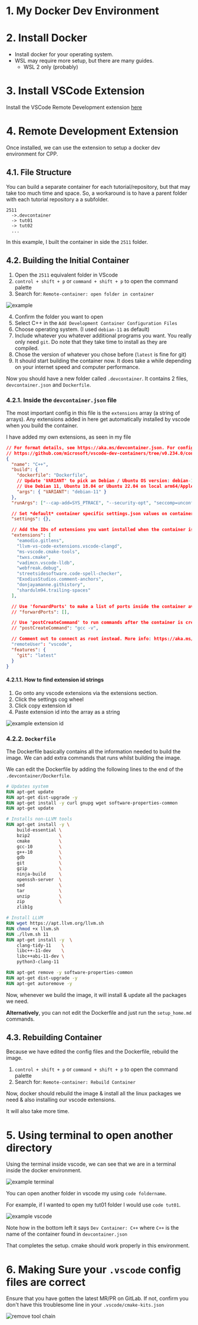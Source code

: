 # 1. My Docker Dev Environment

# 2. Install Docker

- Install docker for your operating system.
- WSL may require more setup, but there are many guides.
  - WSL 2 only (probably)

# 3. Install VSCode Extension

Install the VSCode Remote Development extension [here](https://marketplace.visualstudio.com/items?itemName=ms-vscode-remote.remote-containers)

# 4. Remote Development Extension

Once installed, we can use the extension to setup a docker dev environment for CPP.

## 4.1. File Structure

You can build a separate container for each tutorial/repository, but that may take too much time and space. So, a workaround is to have a parent folder with each tutorial repository a a subfolder.

```
2511
  ->.devcontainer
  -> tut01
  -> tut02
  ...
```

In this example, I built the container in side the `2511` folder.

## 4.2. Building the Initial Container

1. Open the `2511` equivalent folder in VScode
2. `control + shift + p` or `command + shift + p` to open the command palette
3. Search for: `Remote-container: open folder in container`

![example](images/development-container-config-files.png)

4. Confirm the folder you want to open
5. Select C++ in the `Add Development Container Configuration Files`
6. Choose operating system. (I used `debian-11` as default)
7. Include whatever you whatever additional programs you want. You really only need `git`. Do note that they take time to install as they are compiled.
8. Chose the version of whatever you chose before (`latest` is fine for git)
9. It should start building the container now. It does take a while depending on your internet speed and computer performance.

Now you should have a new folder called `.devcontainer`. It contains 2 files, `devcontainer.json` and `Dockerfile`.

### 4.2.1. Inside the `devcontainer.json` file

The most important config in this file is the `extensions` array (a string of arrays). Any extensions added in here get automatically installed by vscode when you build the container.

I have added my own extensions, as seen in my file

```json
// For format details, see https://aka.ms/devcontainer.json. For config options, see the README at:
// https://github.com/microsoft/vscode-dev-containers/tree/v0.234.0/containers/cpp
{
  "name": "C++",
  "build": {
    "dockerfile": "Dockerfile",
    // Update 'VARIANT' to pick an Debian / Ubuntu OS version: debian-11, debian-10, ubuntu-22.04, ubuntu-20.04, ubuntu-18.04
    // Use Debian 11, Ubuntu 18.04 or Ubuntu 22.04 on local arm64/Apple Silicon
    "args": { "VARIANT": "debian-11" }
  },
  "runArgs": ["--cap-add=SYS_PTRACE", "--security-opt", "seccomp=unconfined"],

  // Set *default* container specific settings.json values on container create.
  "settings": {},

  // Add the IDs of extensions you want installed when the container is created.
  "extensions": [
    "eamodio.gitlens",
    "llvm-vs-code-extensions.vscode-clangd",
    "ms-vscode.cmake-tools",
    "twxs.cmake",
    "vadimcn.vscode-lldb",
    "webfreak.debug",
    "streetsidesoftware.code-spell-checker",
    "ExodiusStudios.comment-anchors",
    "donjayamanne.githistory",
    "shardulm94.trailing-spaces"
  ],

  // Use 'forwardPorts' to make a list of ports inside the container available locally.
  // "forwardPorts": [],

  // Use 'postCreateCommand' to run commands after the container is created.
  // "postCreateCommand": "gcc -v",

  // Comment out to connect as root instead. More info: https://aka.ms/vscode-remote/containers/non-root.
  "remoteUser": "vscode",
  "features": {
    "git": "latest"
  }
}
```

#### 4.2.1.1. How to find extension id strings

1. Go onto any vscode extensions via the extensions section.
2. Click the settings cog wheel
3. Click copy extension id
4. Paste extension id into the array as a string

![example extension id](images/copy-extension-id.png)

### 4.2.2. `Dockerfile`

The Dockerfile basically contains all the information needed to build the image. We can add extra commands that runs whilst building the image.

We can edit the Dockerfile by adding the following lines to the end of the `.devcontainer/Dockerfile`.

```Dockerfile
# Updates system
RUN apt-get update
RUN apt-get dist-upgrade -y
RUN apt-get install -y curl gnupg wget software-properties-common
RUN apt-get update

# Installs non-LLVM tools
RUN apt-get install -y \
    build-essential \
    bzip2           \
    cmake           \
    gcc-10          \
    g++-10          \
    gdb             \
    git             \
    gzip            \
    ninja-build     \
    openssh-server  \
    sed             \
    tar             \
    unzip           \
    zip             \
    zlib1g

# Install LLVM
RUN wget https://apt.llvm.org/llvm.sh
RUN chmod +x llvm.sh
RUN ./llvm.sh 11
RUN apt-get install -y  \
    clang-tidy-11    \
    libc++-11-dev    \
    libc++abi-11-dev \
    python3-clang-11

RUN apt-get remove -y software-properties-common
RUN apt-get dist-upgrade -y
RUN apt-get autoremove -y
```

Now, whenever we build the image, it will install & update all the packages we need.

**Alternatively**, you can not edit the Dockerfile and just run the `setup_home.md` commands.

## 4.3. Rebuilding Container

Because we have edited the config files and the Dockerfile, rebuild the image.

1. `control + shift + p` or `command + shift + p` to open the command palette
2. Search for: `Remote-container: Rebuild Container`

Now, docker should rebuild the image & install all the linux packages we need & also installing our vscode extensions.

It will also take more time.

# 5. Using terminal to open another directory

Using the terminal inside vscode, we can see that we are in a terminal inside the docker environment.

![example terminal](images/terminal-inside-docker.png)

You can open another folder in vscode my using `code foldername`.

For example, if I wanted to open my tut01 folder I would use `code tut01`.

![example vscode](images/vscode-container.png)

Note how in the bottom left it says `Dev Container: C++` where `C++` is the name of the container found in `devcontainer.json`

That completes the setup. cmake should work properly in this environment.

# 6. Making Sure your `.vscode` config files are correct

Ensure that you have gotten the latest MR/PR on GitLab. If not, confirm you don't have this troublesome line in your `.vscode/cmake-kits.json`

![remove tool chain](images/toolchain.png)
